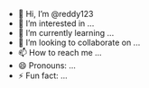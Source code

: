 - 👋 Hi, I’m @reddy123
- 👀 I’m interested in ...
- 🌱 I’m currently learning ...
- 💞️ I’m looking to collaborate on ...
- 📫 How to reach me ...
- 😄 Pronouns: ...
- ⚡ Fun fact: ...

<!---
Allyourslove/Allyourslove is a ✨ special ✨ repository because its `README.md` (this file) appears on your GitHub profile.
You can click the Preview link to take a look at your changes.
--->
